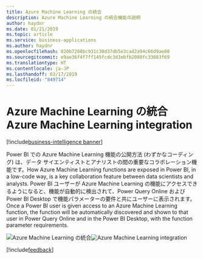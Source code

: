 ```yaml
---
title: Azure Machine Learning の統合
description: Azure Machine Learning の統合機能の説明
author: haydnr
ms.date: 01/21/2019
ms.topic: article
ms.service: business-applications
ms.author: haydnr
ms.openlocfilehash: 820b7288bc931c30d37db5e3cad2a94c66d9ae80
ms.sourcegitcommit: e9ae36f4f7ff145fcdc3d3ebfb2080fc33083f69
ms.translationtype: HT
ms.contentlocale: ja-JP
ms.lasthandoff: 03/17/2019
ms.locfileid: "849714"
---
```

# <a name="azure-machine-learning-integration"></a><span data-ttu-id="31730-103">Azure Machine Learning の統合</span><span class="sxs-lookup"><span data-stu-id="31730-103">Azure Machine Learning integration</span></span>

[!include[business-intelligence banner](../../../includes/business-intelligence.md)]

<span data-ttu-id="31730-104">Power BI での Azure Machine Learning 機能の公開方法 (わずかなコーディング) は、データ サイエンティストとアナリストの間の重要なコラボレーション機能です。</span><span class="sxs-lookup"><span data-stu-id="31730-104">How Azure Machine Learning functions are exposed in Power BI, in a low-code way, is a key collaboration feature between data scientists and analysts.</span></span> <span data-ttu-id="31730-105">Power BI ユーザーが Azure Machine Learning の機能にアクセスできるようになると、機能が自動的に検出されて、Power Query Online および Power BI Desktop で機能パラメーターの要件と共にユーザーに表示されます。</span><span class="sxs-lookup"><span data-stu-id="31730-105">Once a Power BI user is given access to an Azure Machine Learning function, the function will be automatically discovered and shown to that user in Power Query Online and in the Power BI Desktop, with the function parameter requirements.</span></span>

<span data-ttu-id="31730-106">![Azure Machine Learning の統合](media/q-follow-up-questions-1.png "Azure Machine Learning の統合")</span><span class="sxs-lookup"><span data-stu-id="31730-106">![Azure Machine Learning integration](media/q-follow-up-questions-1.png "Azure Machine Learning integration")</span></span>
<!-- picture -->

[!include[feedback](../../includes/service-feedback.md)]